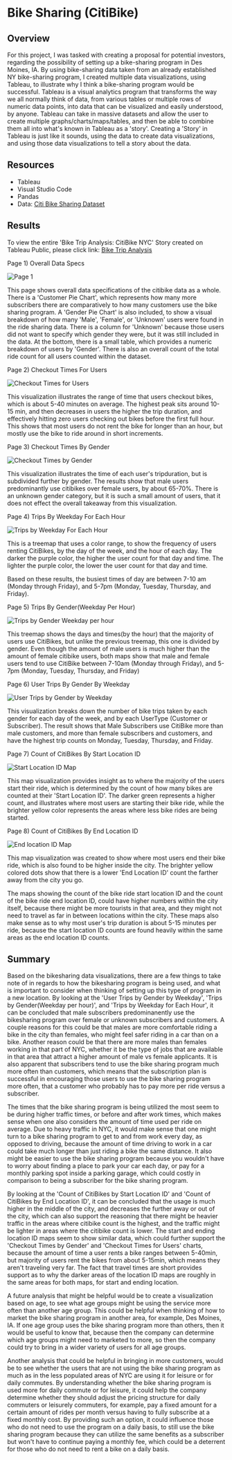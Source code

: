 # Bike Sharing (CitiBike)

## Overview 

For this project, I was tasked with creating a proposal for potential investors, regarding the possibility of setting up a bike-sharing program in Des Moines, IA. By using bike-sharing data taken from an already established NY bike-sharing program, I created multiple data visualizations, using Tableau, to illustrate why I think a bike-sharing program would be successful. Tableau is a visual analytics program that transforms the way we all normally think of data, from various tables or multiple rows of numeric data points, into data that can be visualized and easily understood, by anyone. Tableau can take in massive datasets and allow the user to create multiple graphs/charts/maps/tables, and then be able to combine them all into what's known in Tableau as a 'story'. Creating a 'Story' in Tableau is just like it sounds, using the data to create data visualizations, and using those data visualizations to tell a story about the data. 

## Resources 
* Tableau
* Visual Studio Code 
* Pandas
* Data: [Citi Bike Sharing Dataset](https://github.com/Lucky777b/bikesharing/blob/main/Resources/201908-citibike-tripdata.csv.zip)

## Results 

To view the entire 'Bike Trip Analysis: CitiBike NYC' Story created on Tableau Public, please click link: 
[Bike Trip Analysis](https://public.tableau.com/app/profile/bethany.murillo/viz/BikeTripAnalysis_16626830048660/Story1)


Page 1) Overall Data Specs 

![Page 1](https://github.com/Lucky777b/bikesharing/blob/main/Resources/overall_data.png)

This page shows overall data specifications of the citibike data as a whole. There is a 'Customer Pie Chart', which represents how many more subscribers there are comparatively to how many customers use the bike sharing program. A 'Gender Pie Chart' is also included, to show a visual breakdown of how many 'Male', 'Female', or 'Unknown' users were found in the ride sharing data. There is a column for 'Unknown' because those users did not want to specify which gender they were, but it was still included in the data. At the bottom, there is a small table, which provides a numeric breakdown of users by 'Gender'. There is also an overall count of the total ride count for all users counted within the dataset. 


Page 2) Checkout Times For Users 

![Checkout Times for Users](https://github.com/Lucky777b/bikesharing/blob/main/Resources/Checkout_times_for_users.png)

This visualization illustrates the range of time that users checkout bikes, which is about 5-40 minutes on average. The highest peak sits around 10-15 min, and then decreases in users the higher the trip duration, and effectively hitting zero users checking out bikes before the first full hour. This shows that most users do not rent the bike for longer than an hour, but mostly use the bike to ride around in short increments.

Page 3) Checkout Times By Gender 

![Checkout Times by Gender](https://github.com/Lucky777b/bikesharing/blob/main/Resources/Checkout_times_by_gender.png)

This visualization illustrates the time of each user's tripduration, but is subdivided further by gender. The results show that male users predominantly use citibikes over female users, by about 65-70%. There is an unknown gender category, but it is such a small amount of users, that it does not effect the overall takeaway from this visualization.

Page 4) Trips By Weekday For Each Hour

![Trips by Weekday For Each Hour](https://github.com/Lucky777b/bikesharing/blob/main/Resources/Trips_by_weekday_for_each_hour.png)

This is a treemap that uses a color range, to show the frequency of users renting CitiBikes, by the day of the week, and the hour of each day. The darker the purple color, the higher the user count for that day and time. The lighter the purple color, the lower the user count for that day and time. 

Based on these results, the busiest times of day are between 7-10 am (Monday through Friday), and 5-7pm (Monday, Tuesday, Thursday, and Friday). 

Page 5) Trips By Gender(Weekday Per Hour) 

![Trips by Gender Weekday per hour](https://github.com/Lucky777b/bikesharing/blob/main/Resources/Trips_by_gender_weekdayPerHour.png)

This treemap shows the days and times(by the hour) that the majority of users use CitiBikes, but unlike the previous treemap, this one is divided by gender. Even though the amount of male users is much higher than the amount of female citibike users, both maps show that male and female users tend to use CitiBike between 7-10am (Monday through Friday), and 5-7pm (Monday, Tuesday, Thursday, and Friday)

Page 6) User Trips By Gender By Weekday 

![User Trips by Gender by Weekday](https://github.com/Lucky777b/bikesharing/blob/main/Resources/User_trips_by_gender_by_weekday.png)

This visualization breaks down the number of bike trips taken by each gender for each day of the week, and by each UserType (Customer or Subscriber). The result shows that Male Subscribers use CitiBike more than male customers, and more than female subscribers and customers, and have the highest trip counts on Monday, Tuesday, Thursday, and Friday. 

Page 7) Count of CitiBikes By Start Location ID

![Start Location ID Map](https://github.com/Lucky777b/bikesharing/blob/main/Resources/count_citibikes_start_locationID.png)

This map visualization provides insight as to where the majority of the users start their ride, which is determined by the count of how many bikes are counted at their 'Start Location ID'. The darker green represents a higher count, and illustrates where most users are starting their bike ride, while the brighter yellow color represents the areas where less bike rides are being started. 

Page 8) Count of CitiBikes By End Location ID

![End location ID Map](https://github.com/Lucky777b/bikesharing/blob/main/Resources/count_citibikes_end_locationID.png)

This map visualization was created to show where most users end their bike ride, which is also found to be higher inside the city. The brighter yellow colored dots show that there is a lower 'End Location ID' count the farther away from the city you go. 

The maps showing the count of the bike ride start location ID and the count of the bike ride end location ID, could have higher numbers within the city itself, because there might be more tourists in that area, and they might not need to travel as far in between locations within the city. These maps also make sense as to why most user's trip duration is about 5-15 minutes per ride, because the start location ID counts are found heavily within the same areas as the end location ID counts.


## Summary 

Based on the bikesharing data visualizations, there are a few things to take note of in regards to how the bikesharing program is being used, and what is important to consider when thinking of setting up this type of program in a new location. By looking at the 'User Trips by Gender by Weekday', 'Trips by Gender(Weekday per hour)', and 'Trips by Weekday for Each Hour', it can be concluded that male subscribers predominanently use the bikesharing program over female or unknown subscribers and customers. A couple reasons for this could be that males are more comfortable riding a bike in the city than females, who might feel safer riding in a car than on a bike. Another reason could be that there are more males than females working in that part of NYC, whether it be the type of jobs that are available in that area that attract a higher amount of male vs female applicants. It is also apparent that subscribers tend to use the bike sharing program much more often than customers, which means that the subscription plan is successful in encouraging those users to use the bike sharing program more often, that a customer who probably has to pay more per ride versus a subscriber.

The times that the bike sharing program is being utilized the most seem to be during higher traffic times, or before and after work times, which makes sense when one also considers the amount of time used per ride on average. Due to heavy traffic in NYC, it would make sense that one might turn to a bike sharing program to get to and from work every day, as opposed to driving, because the amount of time driving to work in a car could take much longer than just riding a bike the same distance. It also might be easier to use the bike sharing program because you wouldn't have to worry about finding a place to park your car each day, or pay for a monthly parking spot inside a parking garage, which could costly in comparison to being a subscriber for the bike sharing program. 

By looking at the 'Count of CitiBikes by Start Location ID' and 'Count of CitiBikes by End Location ID', it can be concluded that the usage is much higher in the middle of the city, and decreases the further away or out of the city, which can also support the reasoning that there might be heavier traffic in the areas where citibike count is the highest, and the traffic might be lighter in areas where the citibike count is lower. The start and ending location ID maps seem to show similar data, which could further support the 'Checkout Times by Gender' and 'Checkout Times for Users' charts, because the amount of time a user rents a bike ranges between 5-40min, but majority of users rent the bikes from about 5-15min, which means they aren't traveling very far. The fact that travel times are short provides support as to why the darker areas of the location ID maps are roughly in the same areas for both maps, for start and ending location.

A future analysis that might be helpful would be to create a visualization based on age, to see what age groups might be using the service more often than another age group. This could be helpful when thinking of how to market the bike sharing program in another area, for example, Des Moines, IA. If one age group uses the bike sharing program more than others, then it would be useful to know that, because then the company can determine which age groups might need to marketed to more, so then the company could try to bring in a wider variety of users for all age groups. 

Another analysis that could be helpful in bringing in more customers, would be to see whether the users that are not using the bike sharing program as much as in the less populated areas of NYC are using it for leisure or for daily commutes. By understanding whether the bike sharing program is used more for daily commute or for leisure, it could help the company determine whether they should adjust the pricing structure for daily commuters or leisurely commuters, for example, pay a fixed amount for a certain amount of rides per month versus having to fully subscribe at a fixed monthly cost. By providing such an option, it could influence those who do not need to use the program on a daily basis, to still use the bike sharing program because they can utilize the same benefits as a subscriber but won't have to continue paying a monthly fee, which could be a deterrent for those who do not need to rent a bike on a daily basis. 

